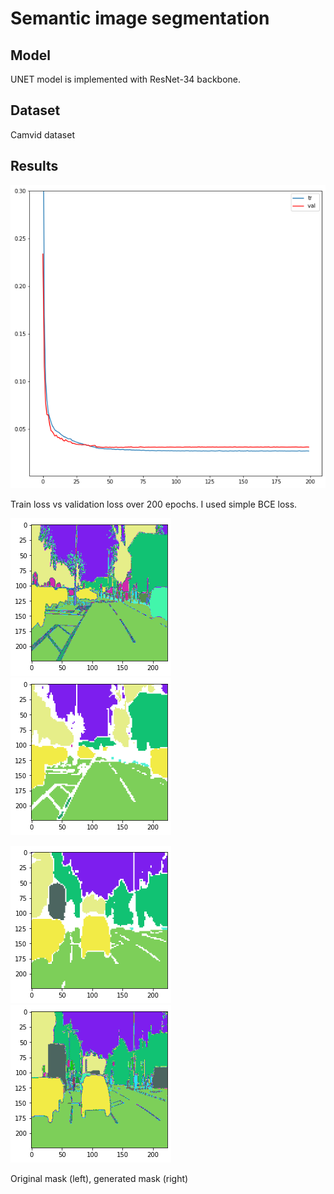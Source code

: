 # Semantic image segmentation
## Model
UNET model is implemented with ResNet-34 backbone.

## Dataset
Camvid dataset
## Results

![plot](./Data/Images/download%20(7).png)

Train loss vs validation loss over 200 epochs. 
I used simple BCE loss.

![plot](./Data/Images/download%20(1).png)
![plot](./Data/Images/download%20(4).png)

![plot](./Data/Images/download%20(5).png)
![plot](./Data/Images/download%20(6).png)

Original mask (left), generated mask (right)
